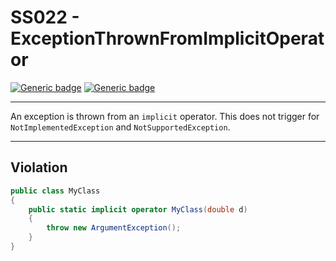 # SS022 - ExceptionThrownFromImplicitOperator

[![Generic badge](https://img.shields.io/badge/Severity-Warning-yellow.svg)](https://shields.io/) [![Generic badge](https://img.shields.io/badge/CodeFix-No-lightgrey.svg)](https://shields.io/)

---

An exception is thrown from an `implicit` operator. This does not trigger for `NotImplementedException` and `NotSupportedException`.

---

## Violation
```cs
public class MyClass
{
    public static implicit operator MyClass(double d)
    {
        throw new ArgumentException();
    }
}
```